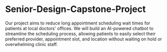 # Senior-Design-Capstone-Project
Our project aims to reduce long appointment scheduling wait times for patients at local doctors' offices. We will build an AI-powered chatbot to streamline the scheduling process, allowing patients to easily select their preferred provider, appointment slot, and location without waiting on hold or overwhelming clinic staff. 
